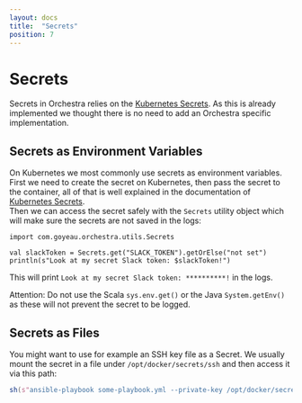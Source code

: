 ```yaml
---
layout: docs
title:  "Secrets"
position: 7
---
```


# Secrets

Secrets in Orchestra relies on the [Kubernetes Secrets](https://kubernetes.io/docs/concepts/configuration/secret/). As
this is already implemented we thought there is no need to add an Orchestra specific implementation.

## Secrets as Environment Variables

On Kubernetes we most commonly use secrets as environment variables.  
First we need to create the secret on Kubernetes, then pass the secret to the container, all of that is well explained
in the documentation of [Kubernetes Secrets](https://kubernetes.io/docs/concepts/configuration/secret/).  
Then we can access the secret safely with the `Secrets` utility object which will make sure the secrets are not saved in
the logs:
```tut:silent
import com.goyeau.orchestra.utils.Secrets

val slackToken = Secrets.get("SLACK_TOKEN").getOrElse("not set")
println(s"Look at my secret Slack token: $slackToken!")
```
This will print `Look at my secret Slack token: **********!` in the logs.

Attention: Do not use the Scala `sys.env.get()` or the Java `System.getEnv()` as these will not prevent the secret to be
logged.

## Secrets as Files

You might want to use for example an SSH key file as a Secret. We usually mount the secret in a file under
`/opt/docker/secrets/ssh` and then access it via this path:
```scala
sh(s"ansible-playbook some-playbook.yml --private-key /opt/docker/secrets/ssh")
```
